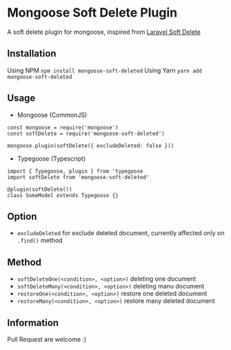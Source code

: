 # Mongoose Soft Delete Plugin
A soft delete plugin for mongoose, inspired from [Laravel Soft Delete](https://laravel.com/docs/5.8/eloquent#soft-deleting)

## Installation
Using NPM `npm install mongoose-soft-deleted`
Using Yarn `yarn add mongoose-soft-deleted`

## Usage
- Mongoose (CommonJS)
```
const mongoose = require('mongoose')
const softDelete = require('mongoose-soft-deleted')

mongoose.plugin(softDelete({ excludeDeleted: false }))
```
- Typegoose (Typescript)
```
import { Typegoose, plugin } from 'typegoose
import softDelete from 'mongoose-soft-deleted'

@plugin(softDelete())
class SomeModel extends Typegoose {}
```

## Option
- `excludeDeleted` for exclude deleted document, currently affected only on `.find()` method

## Method
-  `softDeleteOne(<condition>, <option>)` deleting one document
- `softDeleteMany(<condition>, <option>)` deleting manu document
- `restoreOne(<condition>, <option>)` restore one deleted document
- `restoreMany(<condition>, <option>)` restore many deleted document

## Information 
Pull Request are welcome :)


